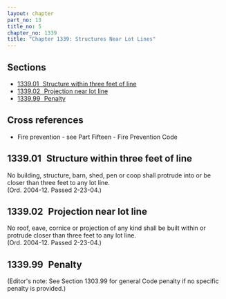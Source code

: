 ```yaml
---
layout: chapter
part_no: 13
title_no: 5
chapter_no: 1339
title: "Chapter 1339: Structures Near Lot Lines"
---
```


## Sections

* [1339.01   Structure within three feet of line](#133901-structure-within-three-feet-of-line)
* [1339.02   Projection near lot line](#133902-projection-near-lot-line)
* [1339.99   Penalty](#133999-penalty)

## Cross references

* Fire prevention - see Part Fifteen - Fire Prevention Code

## 1339.01   Structure within three feet of line

No building, structure, barn, shed, pen or coop shall protrude into or be
closer than three feet to any lot line.  
(Ord. 2004-12. Passed 2-23-04.)

## 1339.02   Projection near lot line

No roof, eave, cornice or projection of any kind shall be built within or
protrude closer than three feet to any lot line.  
(Ord. 2004-12. Passed 2-23-04.)

## 1339.99   Penalty

(Editor's note: See Section 1303.99 for general Code penalty if no specific penalty is provided.)
